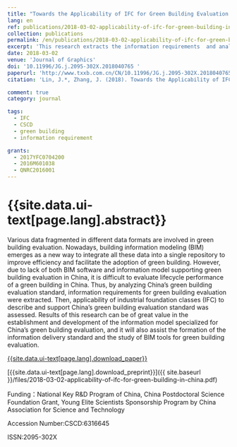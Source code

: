 ```yaml
---
title: "Towards the Applicability of IFC for Green Building Evaluation in China"
lang: en
ref: publications/2018-03-02-applicability-of-ifc-for-green-building-in-china
collection: publications
permalink: /en/publications/2018-03-02-applicability-of-ifc-for-green-building-in-china
excerpt: 'This research extracts the information requirements  and analyzes the applicability of IFC for green building evaluation in China, which is helpful for creating and updating building codes'
date: 2018-03-02
venue: 'Journal of Graphics'
doi: '10.11996/JG.j.2095-302X.2018040765 '
paperurl: 'http://www.txxb.com.cn/CN/10.11996/JG.j.2095-302X.2018040765 '
citation: 'Lin, J.*, Zhang, J. (2018). Towards the Applicability of IFC for Green Building Evaluation in China. <i>Journal of Graphics</i>, 39(4), 765-770. doi: 10.11996/JG.j.2095-302X.2018040765 (in Chinese)'

comment: true
category: journal

tags: 
  - IFC
  - CSCD
  - green building
  - information requirement

grants:
  - 2017YFC0704200
  - 2016M601038
  - QNRC2016001
---
```



{{site.data.ui-text[page.lang].abstract}}
====

Various data fragmented in different data formats are involved in green building evaluation. Nowadays, building information modeling (BIM) emerges as a new way to integrate all these data into a single repository to improve efficiency and facilitate the adoption of green building. However, due  to  lack  of  both  BIM  software  and  information  model  supporting  green  building  evaluation  in China,  it  is  difficult  to  evaluate  lifecycle  performance  of  a  green  building  in  China.  Thus,  by analyzing  China’s  green  building  evaluation  standard,  information  requirements  for  green  building evaluation were extracted. Then, applicability of industrial foundation classes (IFC) to describe and support China’s green building evaluation standard was assessed. Results of this research can be of great value in the establishment and development of the information model specialized for China’s green building evaluation, and it will also assist the formation of the information delivery standard and the study of BIM tools for green building evaluation. 

[{{site.data.ui-text[page.lang].download_paper}}](http://www.txxb.com.cn/CN/10.11996/JG.j.2095-302X.2018040765)

[{{site.data.ui-text[page.lang].download_preprint}}]({{ site.baseurl }}/files/2018-03-02-applicability-of-ifc-for-green-building-in-china.pdf)

Funding：National Key R&D Program of China, China Postdoctoral Science Foundation Grant, Young Elite Scientists Sponsorship Program by China Association for Science and Technology

Accession Number:CSCD:6316645

ISSN:2095-302X